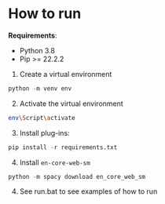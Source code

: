 # How to run

**Requirements**:
* Python 3.8
* Pip >= 22.2.2

1. Create a virtual environment
```python
python -m venv env
```
2. Activate the virtual environment
```bash
env\Script\activate
```
3. Install plug-ins:
```python
pip install -r requirements.txt
```
4. Install `en-core-web-sm`
```python
python -m spacy download en_core_web_sm
```
4. See run.bat to see examples of how to run
